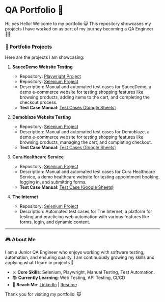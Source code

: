 # QA Portfolio 🌟

Hi, yes Hello! Welcome to my portfolio 😺 
This repository showcases my projects I have worked on as part of my journey becoming a QA Engineer 👩‍💻

### 📂 Portfolio Projects
Here are the projects I am showcasing:  

1. **SauceDemo Website Testing**  
   - Repository: [Playwright Project](https://github.com/vidhapratiwi/saucedemo-playwright-automation.git)
   - Repository: [Selenium Project]()  
   - Description: Manual and automated test cases for SauceDemo, a demo e-commerce website for testing shopping features like browsing products, adding items to the cart, and completing the checkout process.
   - **Test Case Manual**: [Test Cases (Google Sheets)](https://docs.google.com/spreadsheets/d/1fmJJvCBhL_fqHFb_lG7ZWX6GXy_0ksuKV4jn6uNvjjA/edit?usp=sharing)  

2. **Demoblaze Website Testing**  
   - Repository: [Selenium Project](https://github.com/username/playwright-repo)  
   - Description: Manual and automated test cases for Demoblaze, a demo e-commerce website for testing shopping features like browsing products, managing the cart, and completing checkout.
   - **Test Case Manual**: [Test Cases (Google Sheets)](https://docs.google.com/spreadsheets/d/1Q28krgBIiXkc1bOzEDYzeZ6ed_EpVJcCt31c6YbMzso/edit?usp=sharing)  

3. **Cura Healthcare Service**
   - Repository: [Selenium Project](https://github.com/vidhapratiwi/cura-selenium-automation.git)
   - Description: Manual and automated test cases for Cura Healthcare Service, a demo healthcare website for testing appointment booking, logging in, and submitting forms.
   - **Test Case Manual**: [Test Case (Google Sheets)](https://docs.google.com/spreadsheets/d/1AaGihuBk0tsV_MR3iEds_hqclmyuJ69c6CpkOHkHI_s/edit?usp=sharing)  

4. **The Internet**
   - Repository: [Selenium Project]()
   - Description: Automated test cases for The Internet, a platform for testing and practicing web automation with various features like forms, login, and dynamic content.
  
---

### 🎮 About Me
I am a Junior QA Engineer who enjoys working with software testing, automation, and ensuring quality. I am continuously growing my skills and applying what I learn in projects 🌱

- ⚔  **Core Skills**: Selenium, Playwright, Manual Testing, Test Automation.  
- 📚 **Currently Learning**: Web Testing, API Testing, CI/CD  
- 🔗 **Reach Me**: [LinkedIn](https://linkedin.com/in/vidhapratiwi) | [Resume]()

Thank you for visiting my portfolio! 😺
